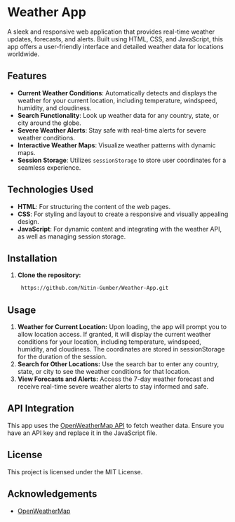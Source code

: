# Weather App

A sleek and responsive web application that provides real-time weather updates, forecasts, and alerts. Built using HTML, CSS, and JavaScript, this app offers a user-friendly interface and detailed weather data for locations worldwide.

## Features

- **Current Weather Conditions**: Automatically detects and displays the weather for your current location, including temperature, windspeed, humidity, and cloudiness.
- **Search Functionality**: Look up weather data for any country, state, or city around the globe.
- **Severe Weather Alerts**: Stay safe with real-time alerts for severe weather conditions.
- **Interactive Weather Maps**: Visualize weather patterns with dynamic maps.
- **Session Storage**: Utilizes `sessionStorage` to store user coordinates for a seamless experience.

## Technologies Used

- **HTML**: For structuring the content of the web pages.
- **CSS**: For styling and layout to create a responsive and visually appealing design.
- **JavaScript**: For dynamic content and integrating with the weather API, as well as managing session storage.

## Installation

1. **Clone the repository:**
   ```bash
    https://github.com/Nitin-Gumber/Weather-App.git
   
## Usage

1.   **Weather for Current Location:** Upon loading, the app will prompt you to allow location access. If granted, it will display the current weather conditions for your location, including temperature, windspeed, humidity, and cloudiness. The coordinates are stored in sessionStorage for the duration of the session.
2.   **Search for Other Locations:** Use the search bar to enter any country, state, or city to see the weather conditions for that location.
3.   **View Forecasts and Alerts:** Access the 7-day weather forecast and receive real-time severe weather alerts to stay informed and safe.

## API Integration

This app uses the [OpenWeatherMap API](https://openweathermap.org/api) to fetch weather data. Ensure you have an API key and replace it in the JavaScript file.

## License
This project is licensed under the MIT License.

## Acknowledgements
- [OpenWeatherMap](https://openweathermap.org/api)
